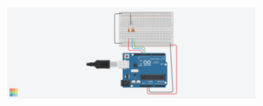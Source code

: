 <!DOCTYPE html>
<html>
<body>
	<img src = "RGB LEDs With Arduino in Tinkercad.png" alt="Sampir">


</body>
</html>

